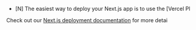 
- [N]
The easiest way to deploy your Next.js app is to use the [Vercel Pl

Check out our [Next.js deployment documentation](https://nextjs.org/docs/deployment) for more detai
